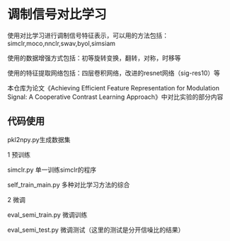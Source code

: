 # 调制信号对比学习

使用对比学习进行调制信号特征表示，可以用的方法包括：simclr,moco,nnclr,swav,byol,simsiam

使用的数据增强方式包括：初等旋转变换，翻转，对称，时移等

使用的特征提取网络包括：四层卷积网络，改进的resnet网络（sig-res10）等

本仓库为论文《Achieving Efficient Feature Representation for Modulation Signal: A Cooperative Contrast Learning Approach》中对比实验的部分内容

## 代码使用
pkl2npy.py生成数据集

1 预训练

simclr.py 单一训练simclr的程序

self_train_main.py 多种对比学习方法的综合

2 微调

eval_semi_train.py 微调训练

eval_semi_test.py 微调测试（这里的测试是分开信噪比的结果）
